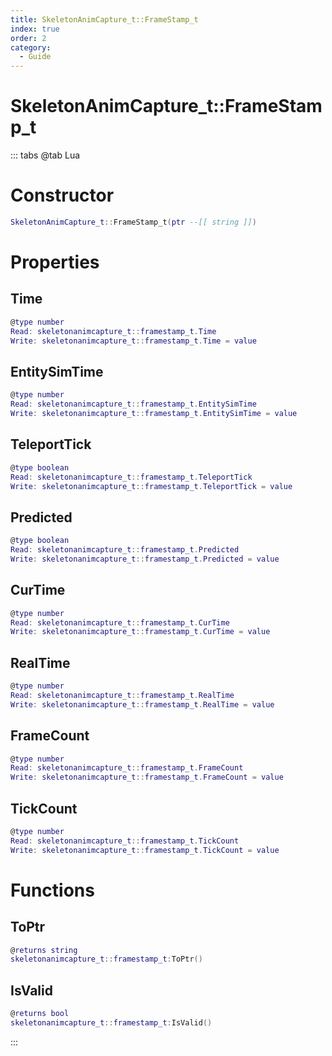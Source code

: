 ```yaml
---
title: SkeletonAnimCapture_t::FrameStamp_t
index: true
order: 2
category:
  - Guide
---
```


# SkeletonAnimCapture_t::FrameStamp_t

::: tabs
@tab Lua
# Constructor
```lua
SkeletonAnimCapture_t::FrameStamp_t(ptr --[[ string ]])
```
# Properties
## Time 
```lua
@type number
Read: skeletonanimcapture_t::framestamp_t.Time
Write: skeletonanimcapture_t::framestamp_t.Time = value
```
## EntitySimTime 
```lua
@type number
Read: skeletonanimcapture_t::framestamp_t.EntitySimTime
Write: skeletonanimcapture_t::framestamp_t.EntitySimTime = value
```
## TeleportTick 
```lua
@type boolean
Read: skeletonanimcapture_t::framestamp_t.TeleportTick
Write: skeletonanimcapture_t::framestamp_t.TeleportTick = value
```
## Predicted 
```lua
@type boolean
Read: skeletonanimcapture_t::framestamp_t.Predicted
Write: skeletonanimcapture_t::framestamp_t.Predicted = value
```
## CurTime 
```lua
@type number
Read: skeletonanimcapture_t::framestamp_t.CurTime
Write: skeletonanimcapture_t::framestamp_t.CurTime = value
```
## RealTime 
```lua
@type number
Read: skeletonanimcapture_t::framestamp_t.RealTime
Write: skeletonanimcapture_t::framestamp_t.RealTime = value
```
## FrameCount 
```lua
@type number
Read: skeletonanimcapture_t::framestamp_t.FrameCount
Write: skeletonanimcapture_t::framestamp_t.FrameCount = value
```
## TickCount 
```lua
@type number
Read: skeletonanimcapture_t::framestamp_t.TickCount
Write: skeletonanimcapture_t::framestamp_t.TickCount = value
```
# Functions
## ToPtr
```lua
@returns string
skeletonanimcapture_t::framestamp_t:ToPtr()
```
## IsValid
```lua
@returns bool
skeletonanimcapture_t::framestamp_t:IsValid()
```

:::